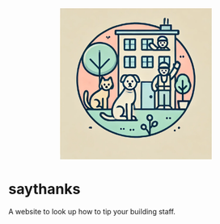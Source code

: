 <div align="center">
  <img src="./images/say-thanks.resized.png" alt="Logo" width="300">
</div>

# saythanks

A website to look up how to tip your building staff.
